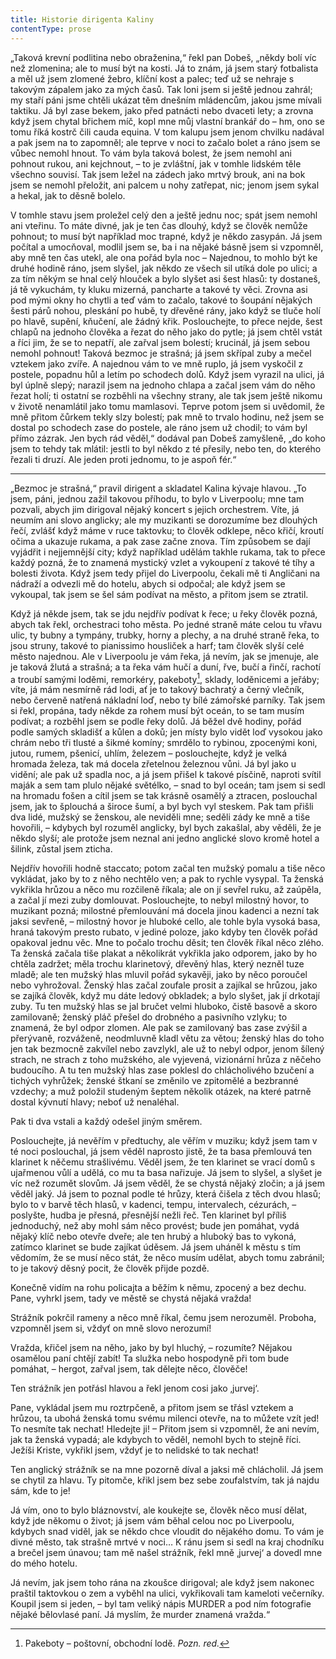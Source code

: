 ```yaml
---
title: Historie dirigenta Kaliny
contentType: prose
---
```


<section>

„Taková krevní podlitina nebo obraženina,“ řekl pan Dobeš, „někdy bolí víc než zlomenina; ale to musí být na kosti. Já to znám, já jsem starý fotbalista a měl už jsem zlomené žebro, klíční kost a palec; teď už se nehraje s takovým zápalem jako za mých časů. Tak loni jsem si ještě jednou zahrál; my staří páni jsme chtěli ukázat těm dnešním mládencům, jakou jsme mívali taktiku. Já byl zase bekem, jako před patnácti nebo dvaceti lety; a zrovna když jsem chytal břichem míč, kopl mne můj vlastní brankář do – hm, ono se tomu říká kostrč čili cauda equina. V tom kalupu jsem jenom chvilku nadával a pak jsem na to zapomněl; ale teprve v noci to začalo bolet a ráno jsem se vůbec nemohl hnout. To vám byla taková bolest, že jsem nemohl ani pohnout rukou, ani kejchnout, – to je zvláštní, jak v tomhle lidském těle všechno souvisí. Tak jsem ležel na zádech jako mrtvý brouk, ani na bok jsem se nemohl přeložit, ani palcem u nohy zatřepat, nic; jenom jsem sykal a hekal, jak to děsně bolelo.

V tomhle stavu jsem proležel celý den a ještě jednu noc; spát jsem nemohl ani vteřinu. To máte divné, jak je ten čas dlouhý, když se člověk nemůže pohnout; to musí být například moc trapné, když je někdo zasypán. Já jsem počítal a umocňoval, modlil jsem se, ba i na nějaké básně jsem si vzpomněl, aby mně ten čas utekl, ale ona pořád byla noc – Najednou, to mohlo být ke druhé hodině ráno, jsem slyšel, jak někdo ze všech sil utíká dole po ulici; a za tím někým se hnal celý hlouček a bylo slyšet asi šest hlasů: ty dostaneš, já tě vykuchám, ty kluku mizerná, pancharte a takové ty věci. Zrovna asi pod mými okny ho chytli a teď vám to začalo, takové to šoupání nějakých šesti párů nohou, pleskání po hubě, ty dřevěné rány, jako když se tluče holí po hlavě, supění, kňučení, ale žádný křik. Poslouchejte, to přece nejde, šest chlapů na jednoho člověka a řezat do něho jako do pytle; já jsem chtěl vstát a říci jim, že se to nepatří, ale zařval jsem bolestí; krucinál, já jsem sebou nemohl pohnout! Taková bezmoc je strašná; já jsem skřípal zuby a mečel vztekem jako zvíře. A najednou vám to ve mně ruplo, já jsem vyskočil z postele, popadnu hůl a letím po schodech dolů. Když jsem vyrazil na ulici, já byl úplně slepý; narazil jsem na jednoho chlapa a začal jsem vám do něho řezat holí; ti ostatní se rozběhli na všechny strany, ale tak jsem ještě nikomu v životě nenamlátil jako tomu mamlasovi. Teprve potom jsem si uvědomil, že mně přitom čůrkem tekly slzy bolestí; pak mně to trvalo hodinu, než jsem se dostal po schodech zase do postele, ale ráno jsem už chodil; to vám byl přímo zázrak. Jen bych rád věděl,“ dodával pan Dobeš zamyšleně, „do koho jsem to tehdy tak mlátil: jestli to byl někdo z té přesily, nebo ten, do kterého řezali ti druzí. Ale jeden proti jednomu, to je aspoň fér.“

* * *

„Bezmoc je strašná,“ pravil dirigent a skladatel Kalina kývaje hlavou. „To jsem, páni, jednou zažil takovou příhodu, to bylo v Liverpoolu; mne tam pozvali, abych jim dirigoval nějaký koncert s jejich orchestrem. Víte, já neumím ani slovo anglicky; ale my muzikanti se dorozumíme bez dlouhých řečí, zvlášť když máme v ruce taktovku; to člověk odklepe, něco křičí, kroutí očima a ukazuje rukama, a pak zase začne znova. Tím způsobem se dají vyjádřit i nejjemnější city; když například udělám takhle rukama, tak to přece každý pozná, že to znamená mystický vzlet a vykoupení z takové té tíhy a bolesti života. Když jsem tedy přijel do Liverpoolu, čekali mě ti Angličani na nádraží a odvezli mě do hotelu, abych si odpočal; ale když jsem se vykoupal, tak jsem se šel sám podívat na město, a přitom jsem se ztratil.

Když já někde jsem, tak se jdu nejdřív podívat k řece; u řeky člověk pozná, abych tak řekl, orchestraci toho města. Po jedné straně máte celou tu vřavu ulic, ty bubny a tympány, trubky, horny a plechy, a na druhé straně řeka, to jsou struny, takové to pianissimo housliček a harf; tam člověk slyší celé město najednou. Ale v Liverpoolu je vám řeka, já nevím, jak se jmenuje, ale je taková žlutá a strašná; a ta řeka vám hučí a duní, řve, bučí a řinčí, rachotí a troubí samými loděmi, remorkéry, pakeboty[^8], sklady, loděnicemi a jeřáby; víte, já mám nesmírně rád lodi, ať je to takový bachratý a černý vlečník, nebo červeně natřená nákladní loď, nebo ty bílé zámořské parníky. Tak jsem si řekl, propána, tady někde za rohem musí být oceán, to se tam musím podívat; a rozběhl jsem se podle řeky dolů. Já běžel dvě hodiny, pořád podle samých skladišť a kůlen a doků; jen místy bylo vidět loď vysokou jako chrám nebo tři tlusté a šikmé komíny; smrdělo to rybinou, zpocenými koni, jutou, rumem, pšenicí, uhlím, železem – poslouchejte, když je velká hromada železa, tak má docela zřetelnou železnou vůni. Já byl jako u vidění; ale pak už spadla noc, a já jsem přišel k takové písčině, naproti svítil maják a sem tam plulo nějaké světélko, – snad to byl oceán; tam jsem si sedl na hromadu fošen a cítil jsem se tak krásně osamělý a ztracen, poslouchal jsem, jak to šplouchá a široce šumí, a byl bych vyl steskem. Pak tam přišli dva lidé, mužský se ženskou, ale neviděli mne; seděli zády ke mně a tiše hovořili, – kdybych byl rozuměl anglicky, byl bych zakašlal, aby věděli, že je někdo slyší; ale protože jsem neznal ani jedno anglické slovo kromě hotel a šilink, zůstal jsem zticha.

Nejdřív hovořili hodně staccato; potom začal ten mužský pomalu a tiše něco vykládat, jako by to z něho nechtělo ven; a pak to rychle vysypal. Ta ženská vykřikla hrůzou a něco mu rozčileně říkala; ale on jí sevřel ruku, až zaúpěla, a začal jí mezi zuby domlouvat. Poslouchejte, to nebyl milostný hovor, to muzikant pozná; milostné přemlouvání má docela jinou kadenci a nezní tak jaksi sevřeně, – milostný hovor je hluboké cello, ale tohle byla vysoká basa, hraná takovým presto rubato, v jediné poloze, jako kdyby ten člověk pořád opakoval jednu věc. Mne to počalo trochu děsit; ten člověk říkal něco zlého. Ta ženská začala tiše plakat a několikrát vykřikla jako odporem, jako by ho chtěla zadržet; měla trochu klarinetový, dřevěný hlas, který nezněl tuze mladě; ale ten mužský hlas mluvil pořád sykavěji, jako by něco poroučel nebo vyhrožoval. Ženský hlas začal zoufale prosit a zajíkal se hrůzou, jako se zajíká člověk, když mu dáte ledový obkladek; a bylo slyšet, jak jí drkotají zuby. Tu ten mužský hlas se jal bručet velmi hluboko, čistě basově a skoro zamilovaně; ženský pláč přešel do drobného a pasivního vzlyku; to znamená, že byl odpor zlomen. Ale pak se zamilovaný bas zase zvýšil a přerývaně, rozváženě, neodmluvně kladl větu za větou; ženský hlas do toho jen tak bezmocně zakvílel nebo zavzlykl, ale už to nebyl odpor, jenom šílený strach, ne strach z toho mužského, ale vyjevená, vizionární hrůza z něčeho budoucího. A tu ten mužský hlas zase poklesl do chlácholivého bzučení a tichých vyhrůžek; ženské štkaní se změnilo ve zpitomělé a bezbranné vzdechy; a muž položil studeným šeptem několik otázek, na které patrně dostal kývnutí hlavy; neboť už nenaléhal.

Pak ti dva vstali a každý odešel jiným směrem.

Poslouchejte, já nevěřím v předtuchy, ale věřím v muziku; když jsem tam v té noci poslouchal, já jsem věděl naprosto jistě, že ta basa přemlouvá ten klarinet k něčemu strašlivému. Věděl jsem, že ten klarinet se vrací domů s ujařmenou vůlí a udělá, co mu ta basa nařizuje. Já jsem to slyšel, a slyšet je víc než rozumět slovům. Já jsem věděl, že se chystá nějaký zločin; a já jsem věděl jaký. Já jsem to poznal podle té hrůzy, která čišela z těch dvou hlasů; bylo to v barvě těch hlasů, v kadenci, tempu, intervalech, cézurách, – poslyšte, hudba je přesná, přesnější nežli řeč. Ten klarinet byl příliš jednoduchý, než aby mohl sám něco provést; bude jen pomáhat, vydá nějaký klíč nebo otevře dveře; ale ten hrubý a hluboký bas to vykoná, zatímco klarinet se bude zajíkat úděsem. Já jsem uháněl k městu s tím vědomím, že se musí něco stát, že něco musím udělat, abych tomu zabránil; to je takový děsný pocit, že člověk přijde pozdě.

Konečně vidím na rohu policajta a běžím k němu, zpocený a bez dechu. Pane, vyhrkl jsem, tady ve městě se chystá nějaká vražda!

Strážník pokrčil rameny a něco mně říkal, čemu jsem nerozuměl. Proboha, vzpomněl jsem si, vždyť on mně slovo nerozumí!

Vražda, křičel jsem na něho, jako by byl hluchý, – rozumíte? Nějakou osamělou paní chtějí zabít! Ta služka nebo hospodyně při tom bude pomáhat, – hergot, zařval jsem, tak dělejte něco, člověče!

Ten strážník jen potřásl hlavou a řekl jenom cosi jako ‚jurvej‘.

Pane, vykládal jsem mu roztrpčeně, a přitom jsem se třásl vztekem a hrůzou, ta ubohá ženská tomu svému milenci otevře, na to můžete vzít jed! To nesmíte tak nechat! Hledejte ji! – Přitom jsem si vzpomněl, že ani nevím, jak ta ženská vypadá; ale kdybych to věděl, nemohl bych to stejně říci. Ježíši Kriste, vykřikl jsem, vždyť je to nelidské to tak nechat!

Ten anglický strážník se na mne pozorně díval a jaksi mě chlácholil. Já jsem se chytil za hlavu. Ty pitomče, křikl jsem bez sebe zoufalstvím, tak já najdu sám, kde to je!

Já vím, ono to bylo bláznovství, ale koukejte se, člověk něco musí dělat, když jde někomu o život; já jsem vám běhal celou noc po Liverpoolu, kdybych snad viděl, jak se někdo chce vloudit do nějakého domu. To vám je divné město, tak strašně mrtvé v noci… K ránu jsem si sedl na kraj chodníku a brečel jsem únavou; tam mě našel strážník, řekl mně ‚jurvej‘ a dovedl mne do mého hotelu.

Já nevím, jak jsem toho rána na zkoušce dirigoval; ale když jsem nakonec praštil taktovkou o zem a vyběhl na ulici, vykřikovali tam kameloti večerníky. Koupil jsem si jeden, – byl tam veliký nápis MURDER a pod ním fotografie nějaké bělovlasé paní. Já myslím, že murder znamená vražda.“

</section>

[^1]: Glochidy/glochidie (řec.) – ostnaté chlupy kaktusovitých rostlin. _Pozn. red._

[^2]: Kontor/kontoár (franc.) – kancelář (účtárna, písárna). _Pozn. red._

[^3]: Ramšl – hazardní karetní hra. _Pozn. red._

[^4]: Neppr (něm.) – podvodník, prodavač bezcenného zboží. _Pozn. red._

[^5]: Šartéka – bezcenná kniha. _Pozn. red._

[^6]: Termit (řec.) – druh zápalné směsi. _Pozn. red._

[^7]: Kaliko (podle ind. města Calicut) – řidší bavlněná tkanina. _Pozn. red._

[^8]: Pakeboty – poštovní, obchodní lodě. _Pozn. red._

[^9]: Renitenti – vzpurní lidé. _Pozn. red._

[^10]: Acta sanctorum – (dosl. činy svatých) – edice životopisů svatých. _Pozn. red._

[^11]: Bollandisté – vydavatelé těchto životopisů (podle jezuity Jeana Bollanda, který Acta sanctorum v r. 1643 založil). _Pozn. red._

[^12]: Frontdiensttauglich! Sofort einrücken! (něm.) – Schopen služby na frontě! Ihned narukovat! _Pozn. red._

[^13]: Tauglich (něm.) – schopný (vojenské služby). _Pozn. red._

[^14]: Einbeinig (něm.) – jednonohý. _Pozn. red._

[^15]: Sacramentum sanctae confessionis (lat.) – svátost svaté zpovědi. _Pozn. red._

[^16]: Kontrfej – podobizna, zde obličej. _Pozn. red._

[^17]: N – zkratka pro zánět ledvin (nefritida). _Pozn. red._

[^18]: Em O – morfium. _Pozn. red._

[^19]: In carcere et catenis (lat.) – ve vězení a řetězech. _Pozn. red._

[^20]: Dolus (lat.) – zlý úmysl. _Pozn. red._

[^21]: In re (lat.) – ve věci. _Pozn. red._

[^22]: Šmízo – nekvalitní zboží, aušus. _Pozn. red._

[^23]: Straits Settlements – skupina britských kolonií v jihovýchodní Asii. _Pozn. red._
